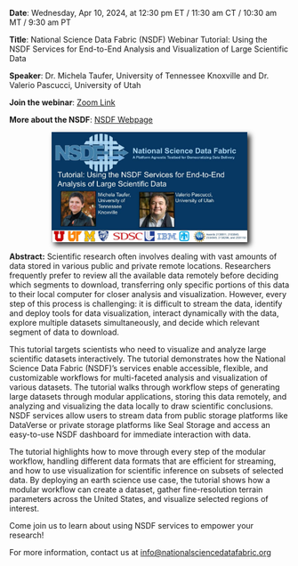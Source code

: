 
**Date**: Wednesday, Apr 10, 2024, at 12:30 pm ET / 11:30 am CT / 10:30 am MT / 9:30 am PT 

**Title**: National Science Data Fabric (NSDF) Webinar Tutorial: Using the NSDF Services for End-to-End Analysis and Visualization of Large Scientific Data

**Speaker**: Dr. Michela Taufer, University of Tennessee Knoxville and Dr. Valerio Pascucci, University of Utah

**Join the webinar**: [Zoom Link](https://tennessee.zoom.us/j/87285191065)

**More about the NSDF**: [NSDF Webpage](https://nationalsciencedatafabric.org/)


<p align=center>
<img src="assets/misc/NSDF Tutorial promotional image-3.jpg" width="70%" style="filter: drop-shadow(5px 5px 5px #222);"> 
</p> 

**Abstract:** Scientific research often involves dealing with vast amounts of data stored in various public and private remote locations. Researchers frequently prefer to review all the available data remotely before deciding which segments to download, transferring only specific portions of this data to their local computer for closer analysis and visualization. However, every step of this process is challenging: it is difficult to stream the data, identify and deploy tools for data visualization, interact dynamically with the data, explore multiple datasets simultaneously, and decide which relevant segment of data to download. 

This tutorial targets scientists who need to visualize and analyze large scientific datasets interactively. The tutorial demonstrates how the National Science Data Fabric (NSDF)’s services enable accessible, flexible, and customizable workflows for multi-faceted analysis and visualization of various datasets. The tutorial walks through workflow steps of generating large datasets through modular applications, storing this data remotely, and analyzing and visualizing the data locally to draw scientific conclusions. NSDF services allow users to stream data from public storage platforms like DataVerse or private storage platforms like Seal Storage and access an easy-to-use NSDF dashboard for immediate interaction with data. 

The tutorial highlights how to move through every step of the modular workflow, handling different data formats that are efficient for streaming, and how to use visualization for scientific inference on subsets of selected data. By deploying an earth science use case, the tutorial shows how a modular workflow can create a dataset, gather fine-resolution terrain parameters across the United States, and visualize selected regions of interest. 

Come join us to learn about using NSDF services to empower your research!

For more information, contact us at [info@nationalsciencedatafabric.org](mailto:info@nationalsciencedatafabric.org?subject=Tutorial)




